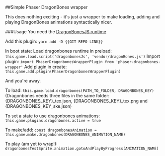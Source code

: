 ##Simple Phaser DragonBones wrapper

This does nothing exciting - it's just a wrapper to make loading, adding and playing DragonBones animations syntactically nicer.

###Usage
You need the [DragonBonesJS runtime](https://github.com/DragonBones/DragonBonesJS)

Add this plugin: `yarn add -D {{GIT REPO LINK}}`

In boot state:
Load dragonbones runtime in preload: `this.game.load.script('dragonbonesJs', 'vendor/dragonBones.js')`
Import plugin: `import PhaserDragonbonesWrapperPlugin from 'phaser-dragonbones-wrapper'`
Add plugin in create: `  this.game.add.plugin(PhaserDragonbonesWrapperPlugin)`

And you're away.

To load: `this.game.load.dragonbones(PATH_TO_FOLDER, DRAGONBONES_KEY)`
(Dragonbones needs three files in the same folder: {DRAGONBONES_KEY}_tex.json, {DRAGONBONES_KEY}_tex.png and {DRAGONBONES_KEY_ske.json)

To set a state to use dragonbones animations: `this.game.plugins.dragonbones.active = true`

To make/add: `const dragonbonesAnimation = this.game.make.dragonbones(DRAGONBONES_ANIMATION_NAME)`

To play (am yet to wrap!): `dragonbonesTestSprite.animation.gotoAndPlayByProgress(ANIMATION_NAME)`
